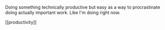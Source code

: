 Doing something technically productive but easy as a way to procrastinate doing actually important work. Like I'm doing right now.

[[productivity]]
